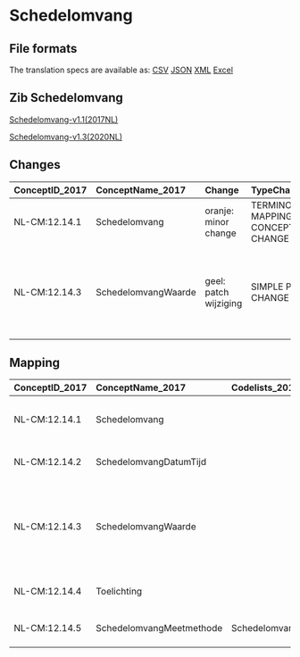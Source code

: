 # Schedelomvang
## File formats

The translation specs are available as: 
[CSV](../csv/Schedelomvang.csv) [JSON](../json/Schedelomvang.json) [XML](../xml/Schedelomvang.xml) [Excel](../excel/Schedelomvang.xlsx)



## Zib Schedelomvang

[Schedelomvang-v1.1(2017NL)](https://zibs.nl/wiki/Schedelomvang-v1.1(2017NL))

[Schedelomvang-v1.3(2020NL)](https://zibs.nl/wiki/Schedelomvang-v1.3(2020NL))









## Changes

| ConceptID_2017   | ConceptName_2017    | Change                | TypeChange                         | Impact_heen   | TRANSLATIE_spec_heen                                                          | Impact_terug   | TRANSLATIE_spec_terug                                                          | Omschrijving                                                                                                                                |
|:-----------------|:--------------------|:----------------------|:-----------------------------------|:--------------|:------------------------------------------------------------------------------|:---------------|:-------------------------------------------------------------------------------|:--------------------------------------------------------------------------------------------------------------------------------------------|
| NL-CM:12.14.1    | Schedelomvang       | oranje: minor change  | TERMINOLOGY MAPPING CONCEPT CHANGE | Medium        | LOINC DefinitionCode [blank] -> [9843-4 Head Occipital-frontal circumference] | Medium         | LOINC DefinitionCode [9843-4 Head Occipital-frontal circumference] ->  [blank] | LOINC DefintionCodes concept aangepast                                                                                                      |
| NL-CM:12.14.3    | SchedelomvangWaarde | geel: patch wijziging | SIMPLE PATCH CHANGE                | Low           |                                                                               | Low            |                                                                                | Bij de definitie van  concept Schedelomvangwaarde is toegevoegd dat het resultaat ook in mm kan worden vastgelegd. Dit was eerst alleen cm. |

## Mapping

| ConceptID_2017   | ConceptName_2017         | Codelists_2017                    | Change                  | ConceptID_2020   | ConceptName_2020         | Codelists_2020                    | Bits    | Omschrijving                                                                                                                                | TypeChange                         | Impact_heen   | TRANSLATIE_spec_heen                                                          | Impact_terug   | TRANSLATIE_spec_terug                                                          |
|:-----------------|:-------------------------|:----------------------------------|:------------------------|:-----------------|:-------------------------|:----------------------------------|:--------|:--------------------------------------------------------------------------------------------------------------------------------------------|:-----------------------------------|:--------------|:------------------------------------------------------------------------------|:---------------|:-------------------------------------------------------------------------------|
| NL-CM:12.14.1    | Schedelomvang            |                                   | oranje: minor change    | NL-CM:12.14.1    | Schedelomvang            |                                   | ZIB-928 | LOINC DefintionCodes concept aangepast                                                                                                      | TERMINOLOGY MAPPING CONCEPT CHANGE | Medium        | LOINC DefinitionCode [blank] -> [9843-4 Head Occipital-frontal circumference] | Medium         | LOINC DefinitionCode [9843-4 Head Occipital-frontal circumference] ->  [blank] |
| NL-CM:12.14.2    | SchedelomvangDatumTijd   |                                   | groen: geen wijzigingen | NL-CM:12.14.2    | SchedelomvangDatumTijd   |                                   |         |                                                                                                                                             |                                    |               |                                                                               |                |                                                                                |
| NL-CM:12.14.3    | SchedelomvangWaarde      |                                   | geel: patch wijziging   | NL-CM:12.14.3    | SchedelomvangWaarde      |                                   | ZIB-858 | Bij de definitie van  concept Schedelomvangwaarde is toegevoegd dat het resultaat ook in mm kan worden vastgelegd. Dit was eerst alleen cm. | SIMPLE PATCH CHANGE                | Low           |                                                                               | Low            |                                                                                |
| NL-CM:12.14.4    | Toelichting              |                                   | groen: geen wijzigingen | NL-CM:12.14.4    | Toelichting              |                                   |         |                                                                                                                                             |                                    |               |                                                                               |                |                                                                                |
| NL-CM:12.14.5    | SchedelomvangMeetmethode | SchedelomvangMeetmethodeCodelijst | groen: geen wijzigingen | NL-CM:12.14.5    | SchedelomvangMeetmethode | SchedelomvangMeetmethodeCodelijst |         |                                                                                                                                             |                                    |               |                                                                               |                |                                                                                |

